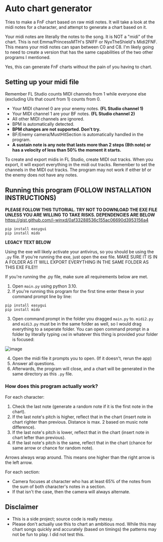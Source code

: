 # Auto chart generator
Tries to make a FnF chart based on raw midi notes.
It will take a look at the midi notes for a character,
and attempt to generate a chart based on it.

Your midi notes are literally the notes to the song.
It is NOT a "midi" of the chart. This is not Emma/PrincessMTH's SNIFF or NyxTheShield's Midi2FNF. This means your
midi notes can span between C0 and C8. I'm likely
going to need to create a version that has the same
capabilities of the two other programs I mentioned.

Yes, this can generate FnF charts without the pain
of you having to chart.

## Setting up your midi file
Remember FL Studio counts MIDI channels from 1 while everyone else (excluding UIs that count from 1) counts from 0.

* Your MIDI channel 0 are your enemy notes. **(FL Studio channel 1)**
* Your MIDI channel 1 are your BF notes. **(FL Studio channel 2)**
* All other MIDI channels are ignored.
* BPM is automatically detected.
* **BPM changes are not supported. Don't try.**
* BF/Enemy camera/MustHitSection is automatically handled in the program.
* **A sustain note is any note that lasts more than 2 steps (8th note) or has a velocity of less than 50% the moment it starts.**

To create and export midis in FL Studio, create MIDI out tracks. When you export, it will export everything in the midi out tracks. Remember to set the channels in the MIDI out tracks.
The program may not work if either bf or the enemy does not have any notes.

## Running this program (FOLLOW INSTALLATION INSTRUCTIONS)

**PLEASE FOLLOW THIS TUTORIAL. TRY NOT TO DOWNLOAD THE EXE FILE UNLESS YOU ARE WILLING TO TAKE RISKS. DEPENDENCIES ARE BELOW**
https://gist.github.com/i-winxd/0af33288536c155ac06690d3953156a4

```
pip install easygui
pip install mido
```

**LEGACY TEXT BELOW**

Using the exe will likely activate your antivirus, so you should be using the ``.py`` file. If you're running the exe, just open the exe file. MAKE SURE IT IS IN A FOLDER AS IT WILL EXPORT EVERYTHING IN THE SAME FOLDER AS THIS EXE FILE!!!

If you're running the .py file, make sure all requirements below are met.
1. Open ``main.py`` using python 3.10.
2. If you're running this program for the first time enter these in your command prompt line by line:

```
pip install easygui
pip install mido
```
3. Open command prompt in the folder you dragged ``main.py`` to. ``midi2.py`` and ``midi3.py`` must be in the same folder as well, so I would drag everything to a seperate folder. You can open command prompt in a folder by literally typing ``cmd`` in whatever this thing is provided your folder is focused:

![image](https://user-images.githubusercontent.com/31808925/154206731-eb74d2a8-27fa-42ac-8b28-61c58eab11c3.png)

4. Open the midi file it prompts you to open. (If it doesn't, rerun the app)
5. Answer all questions.
6. Afterwards, the program will close, and a chart will be generated in the same directory as this ``.py`` file.

### How does this program actually work?
For each character:
1. Check the last note (generate a random note if it is the first note in the chart).
2. If the last note's pitch is higher, reflect that in the chart (insert note in chart righter than previous. Distance is max. 2 based on music note difference).
3. If the last note's pitch is lower, reflect that in the chart (insert note in chart lefter than previous).
4. If the last note's pitch is the same, reflect that in the chart (chance for same arrow or chance for random note).

Arrows always wrap around. This means one higher than the right arrow is the left arrow.

For each section:
* Camera focuses at character who has at least 65% of the notes from the sum of both character's notes in a section.
* If that isn't the case, then the camera will always alternate.

## Disclaimer
* This is a side project; source code is
really messy.
* Please don't actually use this to chart an
ambitious mod. While this may chart songs quickly and
accurately (based on timings) the patterns may not be
fun to play. I did not test this.
